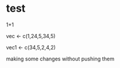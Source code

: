 # test

1+1

vec <- c(1,24,5,34,5)

vec1 <- c(34,5,2,4,2)

making some changes without pushing them 